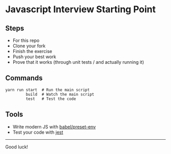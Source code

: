 # Javascript Interview Starting Point

## Steps

- For this repo
- Clone your fork
- Finish the exercise
- Push your best work
- Prove that it works (through unit tests / and actually running it) 

## Commands

```
yarn run start  # Run the main script
         build  # Watch the main script
         test   # Test the code
````
## Tools

- Write modern JS with [babel/preset-env](https://www.npmjs.com/package/@babel/preset-env)
- Test your code with [jest](https://www.npmjs.com/package/jest)

---

Good luck!
